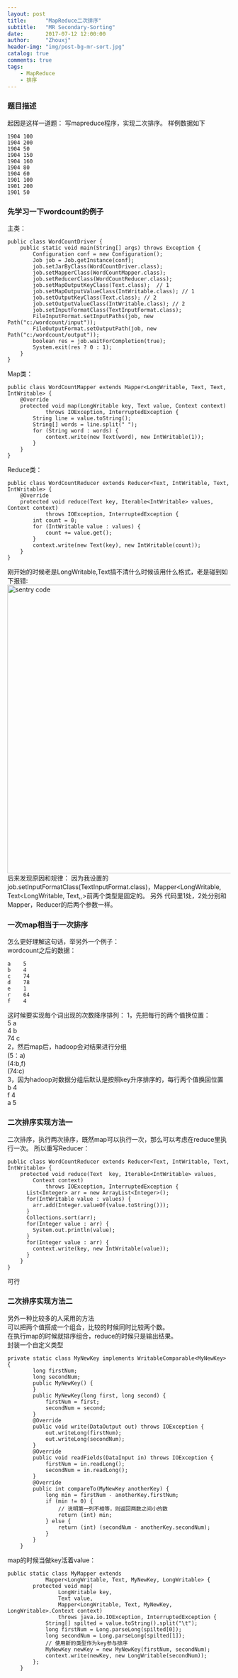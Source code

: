 ```yaml
---
layout: post
title:      "MapReduce二次排序"
subtitle:   "MR Secondary-Sorting"
date:       2017-07-12 12:00:00
author:     "Zhouxj"
header-img: "img/post-bg-mr-sort.jpg"
catalog: true
comments: true
tags:
    - MapReduce
    - 排序
---
```


### 题目描述
起因是这样一道题：
写mapreduce程序，实现二次排序。
样例数据如下
```
1904 100
1904 200
1904 50
1904 150
1904 160
1904 80
1904 60
1901 100
1901 200
1901 50
```
### 先学习一下wordcount的例子
主类：
```
public class WordCountDriver {
    public static void main(String[] args) throws Exception {
        Configuration conf = new Configuration();
        Job job = Job.getInstance(conf);
        job.setJarByClass(WordCountDriver.class);
        job.setMapperClass(WordCountMapper.class);
        job.setReducerClass(WordCountReducer.class);
        job.setMapOutputKeyClass(Text.class);  // 1
        job.setMapOutputValueClass(IntWritable.class); // 1
        job.setOutputKeyClass(Text.class); // 2
        job.setOutputValueClass(IntWritable.class); // 2
        job.setInputFormatClass(TextInputFormat.class);
        FileInputFormat.setInputPaths(job, new Path("c:/wordcount/input"));
        FileOutputFormat.setOutputPath(job, new Path("c:/wordcount/output"));
        boolean res = job.waitForCompletion(true);
        System.exit(res ? 0 : 1);
    }
}
```
Map类：
```
public class WordCountMapper extends Mapper<LongWritable, Text, Text, IntWritable> {
    @Override
    protected void map(LongWritable key, Text value, Context context)
            throws IOException, InterruptedException {
        String line = value.toString();
        String[] words = line.split(" ");
        for (String word : words) {
            context.write(new Text(word), new IntWritable(1));
        }
    }
}
```
Reduce类：
```
public class WordCountReducer extends Reducer<Text, IntWritable, Text, IntWritable> {
    @Override
    protected void reduce(Text key, Iterable<IntWritable> values, Context context)
            throws IOException, InterruptedException {
        int count = 0;
        for (IntWritable value : values) {
            count += value.get();
        }
        context.write(new Text(key), new IntWritable(count));
    }
}
```
刚开始的时候老是LongWritable,Text搞不清什么时候该用什么格式，老是碰到如下报错:
<img src="//archer811.github.io/img/post-mrsort.png"  width="650" alt="sentry code"/>
后来发现原因和规律：
因为我设置的job.setInputFormatClass(TextInputFormat.class)，Mapper<LongWritable, Text<LongWritable, Text,*,*>前两个类型是固定的。
另外 代码里1处，2处分别和Mapper，Reducer的后两个参数一样。


### 一次map相当于一次排序
怎么更好理解这句话，举另外一个例子：<br>
wordcount之后的数据：
```
a    5
b    4
c    74
d    78
e    1
r    64
f    4
```
这时候要实现每个词出现的次数降序排列：
1，先把每行的两个值换位置：<br>
5 a<br>
4 b<br>
74 c<br>
2，然后map后，hadoop会对结果进行分组<br>
(5：a)<br>
(4:b,f)<br>
(74:c)<br>
3，因为hadoop对数据分组后默认是按照key升序排序的，每行两个值换回位置<br>
b 4<br>
f 4<br>
a 5<br>


### 二次排序实现方法一
二次排序，执行两次排序，既然map可以执行一次，那么可以考虑在reduce里执行一次。
所以重写Reducer：
```
public class WordCountReducer extends Reducer<Text, IntWritable, Text, IntWritable> {
    protected void reduce(Text  key, Iterable<IntWritable> values,
        Context context)
            throws IOException, InterruptedException {
      List<Integer> arr = new ArrayList<Integer>();
      for(IntWritable value : values) {
        arr.add(Integer.valueOf(value.toString()));
      }
      Collections.sort(arr);
      for(Integer value : arr) {
        System.out.println(value);
      }
      for(Integer value : arr) {
        context.write(key, new IntWritable(value));
      }
    }
}
```
可行
### 二次排序实现方法二
另外一种比较多的人采用的方法<br>
可以把两个值搭成一个组合，比较的时候同时比较两个数。<br>
在执行map的时候就排序组合，reduce的时候只是输出结果。<br>
封装一个自定义类型
```
private static class MyNewKey implements WritableComparable<MyNewKey> {
        long firstNum;
        long secondNum;
        public MyNewKey() {
        }
        public MyNewKey(long first, long second) {
            firstNum = first;
            secondNum = second;
        }
        @Override
        public void write(DataOutput out) throws IOException {
            out.writeLong(firstNum);
            out.writeLong(secondNum);
        }
        @Override
        public void readFields(DataInput in) throws IOException {
            firstNum = in.readLong();
            secondNum = in.readLong();
        }
        @Override
        public int compareTo(MyNewKey anotherKey) {
            long min = firstNum - anotherKey.firstNum;
            if (min != 0) {
                // 说明第一列不相等，则返回两数之间小的数
                return (int) min;
            } else {
                return (int) (secondNum - anotherKey.secondNum);
            }
        }
    }
```
map的时候当做key活着value：
```
public static class MyMapper extends
            Mapper<LongWritable, Text, MyNewKey, LongWritable> {
        protected void map(
                LongWritable key,
                Text value,
                Mapper<LongWritable, Text, MyNewKey, LongWritable>.Context context)
                throws java.io.IOException, InterruptedException {
            String[] spilted = value.toString().split("\t");
            long firstNum = Long.parseLong(spilted[0]);
            long secondNum = Long.parseLong(spilted[1]);
            // 使用新的类型作为key参与排序
            MyNewKey newKey = new MyNewKey(firstNum, secondNum);
            context.write(newKey, new LongWritable(secondNum));
        };
    }
```
